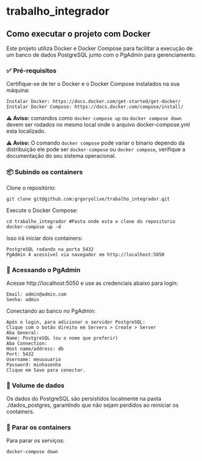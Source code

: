 # trabalho_integrador

## Como executar o projeto com Docker

Este projeto utiliza Docker e Docker Compose para facilitar a execução de um banco de dados PostgreSQL junto com o PgAdmin para gerenciamento.

### ✅ Pré-requisitos

Certifique-se de ter o Docker e o Docker Compose instalados na sua máquina:

    Instalar Docker: https://docs.docker.com/get-started/get-docker/
    Instalar Docker Compose: https://docs.docker.com/compose/install/

**⚠️ Aviso:** comandos como `docker compose up` ou `docker compose down` devem ser rodados no mesmo local onde o arquivo docker-compose.yml esta localizado.

**⚠️ Aviso:** O comando `docker compose` pode variar o binario dependo da distribuição ele pode ser `docker-compose` ou `docker compose`, verifique a documentação do seu sistema operacional.

### 📦 Subindo os containers
Clone o repositório:

    git clone git@github.com:grgoryolive/trabalho_integrador.git
Execute o Docker Compose:

    cd trabalho_integrador #Pasta onde esta o clone do repositorio
    docker-compose up -d
Isso irá iniciar dois containers:

    PostgreSQL rodando na porta 5432 
    PgAdmin 4 acessível via navegador em http://localhost:5050

### 🔐 Acessando o PgAdmin
Acesse http://localhost:5050 e use as credenciais abaixo para login:

    Email: admin@admin.com
    Senha: admin

Conectando ao banco no PgAdmin:

    Após o login, para adicionar o servidor PostgreSQL: 
    Clique com o botão direito em Servers > Create > Server 
    Aba General: 
    Name: PostgreSQL (ou o nome que preferir) 
    Aba Connection: 
    Host name/address: db 
    Port: 5432 
    Username: meuusuario 
    Password: minhasenha 
    Clique em Save para conectar.

### 📁 Volume de dados
Os dados do PostgreSQL são persistidos localmente na pasta ./dados_postgres, garantindo que não sejam perdidos ao reiniciar os containers.

### 🛑 Parar os containers
Para parar os serviços:

    docker-compose down
